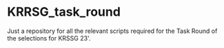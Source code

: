 # KRRSG_task_round
Just a repository for all the relevant scripts required for the Task Round of the selections for KRSSG 23'.
